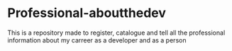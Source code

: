 # Professional-aboutthedev
This is a repository made to register, catalogue and tell all the professional information about my carreer as a developer and as a person
